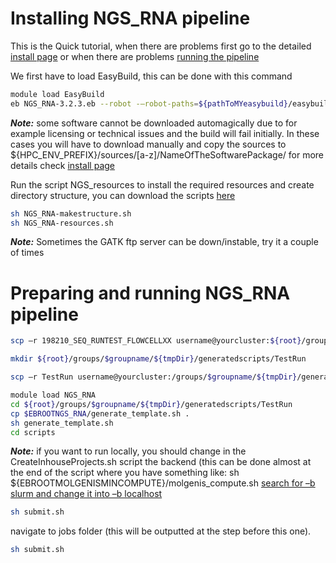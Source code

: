 #  Installing NGS_RNA pipeline

This is the Quick tutorial, when there are problems first go to the detailed [install page](rna-install) or when there are problems [running the pipeline](rna-run)

We first have to load EasyBuild, this can be done with this command
```bash
module load EasyBuild
eb NGS_RNA-3.2.3.eb --robot -–robot-paths=${pathToMYeasybuild}/easybuild-easyconfigs/easybuild/easyconfigs/:
```
**_Note:_** some software cannot be downloaded automagically due to for example licensing or technical issues and the build will fail initially.
In these cases you will have to download manually and copy the sources to
${HPC_ENV_PREFIX}/sources/[a-z]/NameOfTheSoftwarePackage/ for more details check [install page](ngs-install)

Run the script NGS_resources to install the required resources and create directory structure, you can download the scripts [here](attachments/scripts.tar.gz)
```bash
sh NGS_RNA-makestructure.sh
sh NGS_RNA-resources.sh
```
**_Note:_** Sometimes the GATK ftp server can be down/instable, try it a couple of times


#  Preparing and running NGS_RNA pipeline

```bash
scp –r 198210_SEQ_RUNTEST_FLOWCELLXX username@yourcluster:${root}/groups/$groupname/${tmpDir}/rawdata/ngs/

mkdir ${root}/groups/$groupname/${tmpDir}/generatedscripts/TestRun

scp –r TestRun username@yourcluster:/groups/$groupname/${tmpDir}/generatedscripts/

module load NGS_RNA
cd ${root}/groups/$groupname/${tmpDir}/generatedscripts/TestRun
cp $EBROOTNGS_RNA/generate_template.sh .
sh generate_template.sh
cd scripts
```
**_Note:_** if you want to run locally, you should change in the CreateInhouseProjects.sh script the backend (this can be done almost at the end of the script where you have something like:
sh ${EBROOTMOLGENISMINCOMPUTE}/molgenis_compute.sh
<u>search for –b slurm and change it into –b localhost</u>
```bash
sh submit.sh
```

navigate to jobs folder (this will be outputted at the step before this one).
```bash
sh submit.sh
```
